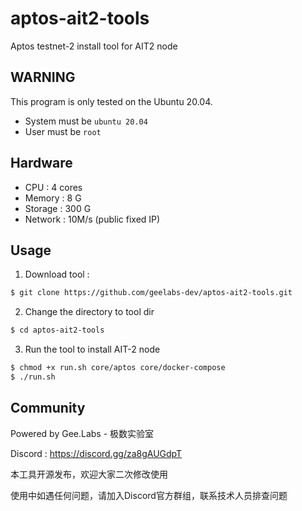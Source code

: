 # aptos-ait2-tools
 Aptos testnet-2 install tool for  AIT2 node 


## WARNING
This program is only tested on the Ubuntu 20.04.
- System must be `ubuntu 20.04`
- User must be `root`


## Hardware
- CPU : 4 cores
- Memory : 8 G
- Storage : 300 G
- Network : 10M/s (public fixed IP)


## Usage
1. Download tool :
```bash
$ git clone https://github.com/geelabs-dev/aptos-ait2-tools.git
```
2. Change the directory to tool dir
```bash
$ cd aptos-ait2-tools
```
3. Run the tool to install AIT-2 node
```bash
$ chmod +x run.sh core/aptos core/docker-compose
$ ./run.sh
```

## Community

Powered by Gee.Labs - 极数实验室 

Discord : https://discord.gg/za8gAUGdpT 

本工具开源发布，欢迎大家二次修改使用 

使用中如遇任何问题，请加入Discord官方群组，联系技术人员排查问题 
